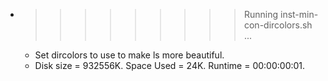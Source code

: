 * >>>>>>>>> Running inst-min-con-dircolors.sh ...
  * Set dircolors to use  to make ls more beautiful.
  * Disk size = 932556K. Space Used = 24K. Runtime = 00:00:00:01.
